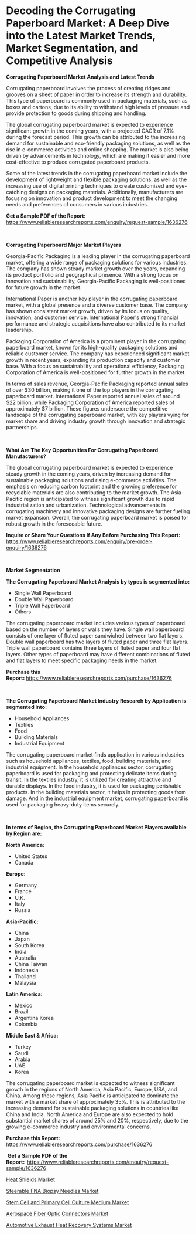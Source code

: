 <p><h1>Decoding the Corrugating Paperboard Market: A Deep Dive into the Latest Market Trends, Market Segmentation, and Competitive Analysis</h1></p><p><strong>Corrugating Paperboard Market Analysis and Latest Trends</strong></p>
<p><p>Corrugating paperboard involves the process of creating ridges and grooves on a sheet of paper in order to increase its strength and durability. This type of paperboard is commonly used in packaging materials, such as boxes and cartons, due to its ability to withstand high levels of pressure and provide protection to goods during shipping and handling.</p><p>The global corrugating paperboard market is expected to experience significant growth in the coming years, with a projected CAGR of 7.1% during the forecast period. This growth can be attributed to the increasing demand for sustainable and eco-friendly packaging solutions, as well as the rise in e-commerce activities and online shopping. The market is also being driven by advancements in technology, which are making it easier and more cost-effective to produce corrugated paperboard products.</p><p>Some of the latest trends in the corrugating paperboard market include the development of lightweight and flexible packaging solutions, as well as the increasing use of digital printing techniques to create customized and eye-catching designs on packaging materials. Additionally, manufacturers are focusing on innovation and product development to meet the changing needs and preferences of consumers in various industries.</p></p>
<p><strong>Get a Sample PDF of the Report:&nbsp;</strong> <a href="https://www.reliableresearchreports.com/enquiry/request-sample/1636276">https://www.reliableresearchreports.com/enquiry/request-sample/1636276</a></p>
<p>&nbsp;</p>
<p><strong>Corrugating Paperboard Major Market Players</strong></p>
<p><p>Georgia-Pacific Packaging is a leading player in the corrugating paperboard market, offering a wide range of packaging solutions for various industries. The company has shown steady market growth over the years, expanding its product portfolio and geographical presence. With a strong focus on innovation and sustainability, Georgia-Pacific Packaging is well-positioned for future growth in the market.</p><p>International Paper is another key player in the corrugating paperboard market, with a global presence and a diverse customer base. The company has shown consistent market growth, driven by its focus on quality, innovation, and customer service. International Paper's strong financial performance and strategic acquisitions have also contributed to its market leadership.</p><p>Packaging Corporation of America is a prominent player in the corrugating paperboard market, known for its high-quality packaging solutions and reliable customer service. The company has experienced significant market growth in recent years, expanding its production capacity and customer base. With a focus on sustainability and operational efficiency, Packaging Corporation of America is well-positioned for further growth in the market.</p><p>In terms of sales revenue, Georgia-Pacific Packaging reported annual sales of over $30 billion, making it one of the top players in the corrugating paperboard market. International Paper reported annual sales of around $22 billion, while Packaging Corporation of America reported sales of approximately $7 billion. These figures underscore the competitive landscape of the corrugating paperboard market, with key players vying for market share and driving industry growth through innovation and strategic partnerships.</p></p>
<p>&nbsp;</p>
<p><strong>What Are The Key Opportunities For Corrugating Paperboard Manufacturers?</strong></p>
<p><p>The global corrugating paperboard market is expected to experience steady growth in the coming years, driven by increasing demand for sustainable packaging solutions and rising e-commerce activities. The emphasis on reducing carbon footprint and the growing preference for recyclable materials are also contributing to the market growth. The Asia-Pacific region is anticipated to witness significant growth due to rapid industrialization and urbanization. Technological advancements in corrugating machinery and innovative packaging designs are further fueling market expansion. Overall, the corrugating paperboard market is poised for robust growth in the foreseeable future.</p></p>
<p><strong>Inquire or Share Your Questions If Any Before Purchasing This Report:</strong> <a href="https://www.reliableresearchreports.com/enquiry/pre-order-enquiry/1636276">https://www.reliableresearchreports.com/enquiry/pre-order-enquiry/1636276</a></p>
<p>&nbsp;</p>
<p><strong>Market Segmentation</strong></p>
<p><strong>The Corrugating Paperboard Market Analysis by types is segmented into:</strong></p>
<p><ul><li>Single Wall Paperboard</li><li>Double Wall Paperboard</li><li>Triple Wall Paperboard</li><li>Others</li></ul></p>
<p><p>The corrugating paperboard market includes various types of paperboard based on the number of layers or walls they have. Single wall paperboard consists of one layer of fluted paper sandwiched between two flat layers. Double wall paperboard has two layers of fluted paper and three flat layers. Triple wall paperboard contains three layers of fluted paper and four flat layers. Other types of paperboard may have different combinations of fluted and flat layers to meet specific packaging needs in the market.</p></p>
<p><strong>Purchase this Report:&nbsp;</strong><a href="https://www.reliableresearchreports.com/purchase/1636276">https://www.reliableresearchreports.com/purchase/1636276</a></p>
<p>&nbsp;</p>
<p><strong>The Corrugating Paperboard Market Industry Research by Application is segmented into:</strong></p>
<p><ul><li>Household Appliances</li><li>Textiles</li><li>Food</li><li>Building Materials</li><li>Industrial Equipment</li></ul></p>
<p><p>The corrugating paperboard market finds application in various industries such as household appliances, textiles, food, building materials, and industrial equipment. In the household appliances sector, corrugating paperboard is used for packaging and protecting delicate items during transit. In the textiles industry, it is utilized for creating attractive and durable displays. In the food industry, it is used for packaging perishable products. In the building materials sector, it helps in protecting goods from damage. And in the industrial equipment market, corrugating paperboard is used for packaging heavy-duty items securely.</p></p>
<p>&nbsp;</p>
<p><strong>In terms of Region, the Corrugating Paperboard Market Players available by Region are:</strong></p>
<p>
    <p> <strong> North America: </strong>
        <ul>
            <li>United States</li>
            <li>Canada</li>
        </ul>
        </p> 
    <p> <strong> Europe: </strong>
        <ul>
            <li>Germany</li>
            <li>France</li>
            <li>U.K.</li>
            <li>Italy</li>
            <li>Russia</li>
        </ul>
        </p> 
    <p> <strong> Asia-Pacific: </strong>
        <ul>
            <li>China</li>
            <li>Japan</li>
            <li>South Korea</li>
            <li>India</li>
            <li>Australia</li>
            <li>China Taiwan</li>
            <li>Indonesia</li>
            <li>Thailand</li>
            <li>Malaysia</li>
        </ul>
        </p> 
    <p> <strong> Latin America: </strong>
        <ul>
            <li>Mexico</li>
            <li>Brazil</li>
            <li>Argentina Korea</li>
            <li>Colombia</li>
        </ul>
        </p> 
    <p> <strong> Middle East & Africa: </strong>
        <ul>
            <li>Turkey</li>
            <li>Saudi</li>
            <li>Arabia</li>
            <li>UAE</li>
            <li>Korea</li>
        </ul>
    </p>
    </p>
<p><p>The corrugating paperboard market is expected to witness significant growth in the regions of North America, Asia Pacific, Europe, USA, and China. Among these regions, Asia Pacific is anticipated to dominate the market with a market share of approximately 35%. This is attributed to the increasing demand for sustainable packaging solutions in countries like China and India. North America and Europe are also expected to hold substantial market shares of around 25% and 20%, respectively, due to the growing e-commerce industry and environmental concerns.</p></p>
<p><strong>Purchase this Report: </strong><a href="https://www.reliableresearchreports.com/purchase/1636276">https://www.reliableresearchreports.com/purchase/1636276</a></p>
<p>&nbsp;<strong>Get a Sample PDF of the Report:&nbsp;&nbsp;</strong><a href="https://www.reliableresearchreports.com/enquiry/request-sample/1636276">https://www.reliableresearchreports.com/enquiry/request-sample/1636276</a></p>
<p><strong></strong></p>
<p><p><a href="https://issuu.com/reportprime-2/docs/heat-shields-market-size-2030.pptx">Heat Shields Market</a></p><p><a href="https://github.com/GroverBarry/Market-Research-Report-List-3/blob/main/steerable-fna-biopsy-needles-market.md">Steerable FNA Biopsy Needles Market</a></p><p><a href="https://github.com/kathiaseamanalvaradovlprc2h/Market-Research-Report-List-1/blob/main/stem-cell-and-primary-cell-culture-medium-market.md">Stem Cell and Primary Cell Culture Medium Market</a></p><p><a href="https://github.com/amae102299/Market-Research-Report-List-3/blob/main/aerospace-fiber-optic-connectors-market.md">Aerospace Fiber Optic Connectors Market</a></p><p><a href="https://issuu.com/reportprime-2/docs/automotive-exhaust-heat-recovery-systems-market-si">Automotive Exhaust Heat Recovery Systems Market</a></p></p>